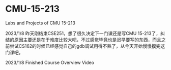 # CMU-15-213
Labs and Projects of CMU 15-213

2023/1/8 昨天刚结束CSE251，想了很久决定下一门课还是写CMU 15-213了，纠结的原因主要还是在于难度比较大吧，不过感觉毕竟也是迟早要写的东西，而且之前尝试CS162的时候已经感觉自己的gdb调试用得不熟了，从今天开始慢慢摸完这门课吧。

2023/1/8 Finished Course Overview Video
